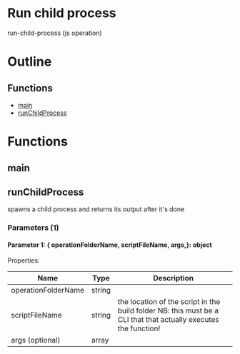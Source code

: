 # Run child process

run-child-process (js operation)



# Outline

## Functions

- [main](#main)
- [runChildProcess](#runChildProcess)



# Functions

## main

## runChildProcess

spawns a child process and returns its output after it's done




### Parameters (1)

#### Parameter 1: {  operationFolderName,  scriptFileName,  args,}: object

Properties: 

 | Name | Type | Description |
|---|---|---|
| operationFolderName  | string |  |
| scriptFileName  | string | the location of the script in the build folder NB: this must be a CLI that that actually executes the function! |
| args (optional) | array |  |


